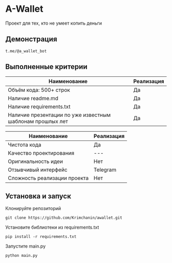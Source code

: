 # A-Wallet
Проект для тех, кто не умеет копить деньги

## Демонстрация

```
t.me/@a_wallet_bot
```

## Выполненные критерии

| Наименование                                              | Реализация |
|-----------------------------------------------------------|------------|
| Объём кода: 500+ строк                                    | Да         |
| Наличие readme.md                                         | Да         |
| Наличие requirements.txt                                  | Да         |
| Наличие презентации по уже известным шаблонам прошлых лет | Да         |


| Наименование                  | Реализация |
|-------------------------------|------------|
| Чистота кода                  | Да         |
| Качество проектирования       | ---        |
| Оригинальность идеи           | Нет        |
| Отзывчивый интерфейс          | Telegram   |
| Сложность реализации проекта  | Нет        |


## Установка и запуск

Клонируйте репозиторий

```
git clone https://github.com/Krimchanin/awallet.git
```

Установите библиотеки из requirements.txt

```
pip install -r requirements.txt
```

Запустите main.py

```
python main.py
```
